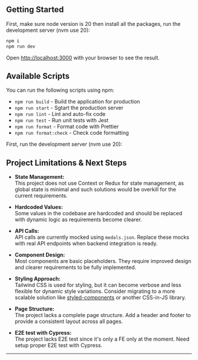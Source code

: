 ## Getting Started

First, make sure node version is 20 then install all the packages, run the development server (nvm use 20):

```bash
npm i
npm run dev
```

Open [http://localhost:3000](http://localhost:3000) with your browser to see the result.

## Available Scripts

You can run the following scripts using npm:

- `npm run build` - Build the application for production
- `npm run start` - Sgtart the production server
- `npm run lint` - Lint and auto-fix code
- `npm run test` - Run unit tests with Jest
- `npm run format` - Format code with Prettier
- `npm run format:check` - Check code formatting

First, run the development server (nvm use 20):

## Project Limitations & Next Steps

- **State Management:**  
  This project does not use Context or Redux for state management, as global state is minimal and such solutions would be overkill for the current requirements.

- **Hardcoded Values:**  
  Some values in the codebase are hardcoded and should be replaced with dynamic logic as requirements become clearer.

- **API Calls:**  
  API calls are currently mocked using `medals.json`. Replace these mocks with real API endpoints when backend integration is ready.

- **Component Design:**  
  Most components are basic placeholders. They require improved design and clearer requirements to be fully implemented.

- **Styling Approach:**  
  Tailwind CSS is used for styling, but it can become verbose and less flexible for dynamic style variations. Consider migrating to a more scalable solution like [styled-components](https://styled-components.com/) or another CSS-in-JS library.

- **Page Structure:**  
  The project lacks a complete page structure. Add a header and footer to provide a consistent layout across all pages.

- **E2E test with Cypress:**  
  The project lacks E2E test since it's only a FE only at the moment. Need setup proper E2E test with Cypress.

---
